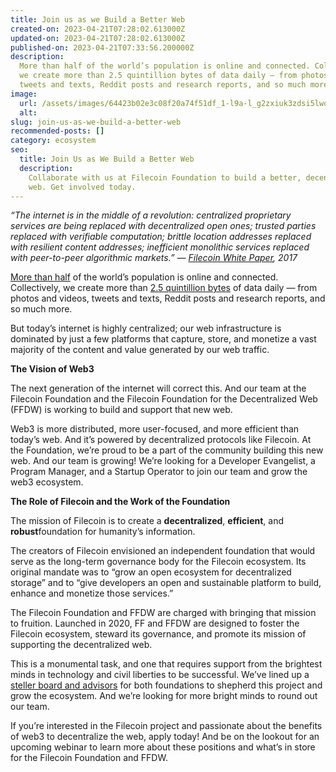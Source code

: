 ```yaml
---
title: Join us as we Build a Better Web
created-on: 2023-04-21T07:28:02.613000Z
updated-on: 2023-04-21T07:28:02.613000Z
published-on: 2023-04-21T07:33:56.200000Z
description:
  More than half of the world’s population is online and connected. Collectively,
  we create more than 2.5 quintillion bytes of data daily — from photos and videos,
  tweets and texts, Reddit posts and research reports, and so much more.
image:
  url: /assets/images/64423b02e3c08f20a74f51df_1-l9a-l_g2zxiuk3zdsi5lwq-1-.png
  alt:
slug: join-us-as-we-build-a-better-web
recommended-posts: []
category: ecosystem
seo:
  title: Join Us as We Build a Better Web
  description:
    Collaborate with us at Filecoin Foundation to build a better, decentralized
    web. Get involved today.
---
```


_“The internet is in the middle of a revolution: centralized proprietary services are being replaced with decentralized open ones; trusted parties replaced with verifiable computation; brittle location addresses replaced with resilient content addresses; inefficient monolithic services replaced with peer-to-peer algorithmic markets.” —_ _[Filecoin White Paper](https://filecoin.io/filecoin.pdf), 2017_

[More than half](https://datareportal.com/reports/digital-2020-october-global-statshot) of the world’s population is online and connected. Collectively, we create more than [2.5 quintillion bytes](https://www.takeo.ai/can-you-guess-how-much-data-is-generated-every-day/) of data daily — from photos and videos, tweets and texts, Reddit posts and research reports, and so much more.

But today’s internet is highly centralized; our web infrastructure is dominated by just a few platforms that capture, store, and monetize a vast majority of the content and value generated by our web traffic.

**The Vision of Web3**

The next generation of the internet will correct this. And our team at the Filecoin Foundation and the Filecoin Foundation for the Decentralized Web (FFDW) is working to build and support that new web.

Web3 is more distributed, more user-focused, and more efficient than today’s web. And it’s powered by decentralized protocols like Filecoin. At the Foundation, we’re proud to be a part of the community building this new web. And our team is growing! We’re looking for a Developer Evangelist, a Program Manager, and a Startup Operator to join our team and grow the web3 ecosystem.

**The Role of Filecoin and the Work of the Foundation**

The mission of Filecoin is to create a **decentralized**, **efficient**, and **robust**foundation for humanity’s information.

The creators of Filecoin envisioned an independent foundation that would serve as the long-term governance body for the Filecoin ecosystem. Its original mandate was to “grow an open ecosystem for decentralized storage” and to “give developers an open and sustainable platform to build, enhance and monetize those services.”

The Filecoin Foundation and FFDW are charged with bringing that mission to fruition. Launched in 2020, FF and FFDW are designed to foster the Filecoin ecosystem, steward its governance, and promote its mission of supporting the decentralized web.

This is a monumental task, and one that requires support from the brightest minds in technology and civil liberties to be successful. We’ve lined up a [steller board and advisors](https://youtu.be/6OY4xAs3Grg) for both foundations to shepherd this project and grow the ecosystem. And we’re looking for more bright minds to round out our team.

If you’re interested in the Filecoin project and passionate about the benefits of web3 to decentralize the web, apply today! And be on the lookout for an upcoming webinar to learn more about these positions and what’s in store for the Filecoin Foundation and FFDW.
